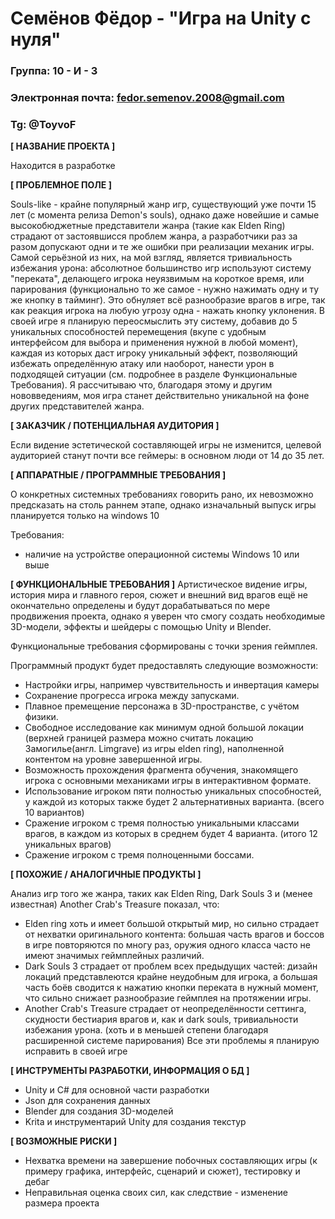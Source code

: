 # Семёнов Фёдор - "Игра на Unity с нуля"

### Группа: 10 - И - 3
### Электронная почта: fedor.semenov.2008@gmail.com
### Tg: @ToyvoF


**[ НАЗВАНИЕ ПРОЕКТА ]**

Находится в разработке

**[ ПРОБЛЕМНОЕ ПОЛЕ ]**

Souls-like - крайне популярный жанр игр, существующий уже почти 15 лет (с момента релиза Demon's souls), однако даже новейшие и самые высокобюджетные представители жанра (такие как Elden Ring) страдают от застоявшисся проблем жанра, а разработчики раз за разом допускают одни и те же ошибки при реализации механик игры. Самой серьёзной из них, на мой взгляд, является тривиальность избежания урона: абсолютное большинство игр используют систему "переката", делающего игрока неуязвимым на короткое время, или парирования (функционально то же самое - нужно нажимать одну и ту же кнопку в тайминг). Это обнуляет всё разнообразие врагов в игре, так как реакция игрока на любую угрозу одна - нажать кнопку уклонения. 
В своей игре я планирую переосмыслить эту систему, добавив до 5 уникальных способностей перемещения (вкупе с удобным интерфейсом для выбора и применения нужной в любой момент), каждая из которых даст игроку уникальный эффект, позволяющий избежать определённую атаку или наоборот, нанести урон в подходящей ситуации (см. подробнее в разделе Функциональные Требования). Я рассчитываю что, благодаря этому и другим нововведениям, моя игра станет действительно уникальной на фоне других представителей жанра.

**[ ЗАКАЗЧИК / ПОТЕНЦИАЛЬНАЯ АУДИТОРИЯ ]**

Если видение эстетической составляющей игры не изменится, целевой аудиторией станут почти все геймеры: в основном люди от 14 до 35 лет. 

**[ АППАРАТНЫЕ / ПРОГРАММНЫЕ ТРЕБОВАНИЯ ]**

О конкретных системных требованиях говорить рано, их невозможно предсказать на столь раннем этапе, однако изначальный выпуск игры планируется только на windows 10

Требования:
- наличие на устройстве операционной системы Windows 10 или выше

**[ ФУНКЦИОНАЛЬНЫЕ ТРЕБОВАНИЯ ]**
Артистическое видение игры, история мира и главного героя, сюжет и внешний вид врагов ещё не окончательно определены и будут дорабатываться по мере продвижения проекта, однако я уверен что смогу создать необходимые 3D-модели, эффекты и шейдеры с помощью Unity и Blender. 

Функциональные требования сформированы с точки зрения геймплея.

Программный продукт будет предоставлять следующие возможности:
* Настройки игры, например чувствительность и инвертация камеры
* Сохранение прогресса игрока между запусками.
* Плавное премещение персонажа в 3D-пространстве, с учётом физики.
* Свободное исследование как минимум одной большой локации (верхней границей размера можно считать локацию Замогилье(англ. Limgrave) из игры elden ring), наполненной контентом на уровне завершенной игры.
* Возможность прохождения фрагмента обучения, знакомящего игрока с основными механиками игры в интерактивном формате.
* Использование игроком пяти полностью уникальных способностей, у каждой из которых также будет 2 альтернативных варианта. (всего 10 вариантов)
* Сражение игроком с тремя полностью уникальными классами врагов, в каждом из которых в среднем будет 4 варианта. (итого 12 уникальных врагов)
* Сражение игроком с тремя полноценными боссами.

**[ ПОХОЖИЕ / АНАЛОГИЧНЫЕ ПРОДУКТЫ ]**

Анализ игр того же жанра, таких как Elden Ring, Dark Souls 3 и (менее известная) Another Crab's Treasure показал, что:
* Elden ring хоть и имеет большой открытый мир, но сильно страдает от нехватки оригинального контента: большая часть врагов и боссов в игре повторяются по многу раз, оружия одного класса часто не имеют значимых геймплейных различий.
* Dark Souls 3 страдает от проблем всех предыдущих частей: дизайн локаций представлеются крайне неудобным для игрока, а большая часть боёв сводится к нажатию кнопки переката в нужный момент, что сильно снижает разнообразие геймплея на протяжении игры.
* Another Crab's Treasure страдает от неопределённости сеттинга, скудности бестиария врагов и, как и dark souls, тривиальности избежания урона. (хоть и в меньшей степени благодаря расширенной системе парирования)
Все эти проблемы я планирую исправить в своей игре

**[ ИНСТРУМЕНТЫ РАЗРАБОТКИ, ИНФОРМАЦИЯ О БД ]**

*	Unity и С# для основной части разработки
*	Json для сохранения данных
*	Blender для создания 3D-моделей
* Krita и инструментарий Unity для создания текстур

**[ ВОЗМОЖНЫЕ РИСКИ ]**

*   Нехватка времени на завершение побочных составляющих игры (к примеру графика, интерфейс, сценарий и сюжет), тестировку и дебаг
*   Неправильная оценка своих сил, как следствие - изменение размера проекта


